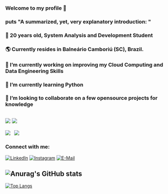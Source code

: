 ### Welcome to my profile 👋

<!--
**leonardomrDev/leonardomrDev** is a ✨ _special_ ✨ repository because its `README.md` (this file) appears on your GitHub profile.
-->

### puts "A summarized, yet, very explanatory introduction: "

### 🙇 20 years old, System Analysis and Development Student
### 🌎 Currently resides in Balneário Camboriú (SC), Brazil.
### 🔭 I’m currently working on improving my Cloud Computing and Data Engineering Skills
### 🌱 I’m currently learning Python
### 👯 I’m looking to collaborate on a few opensource projects for knowledge
<!-- 📫 How to reach me: [E-Mail](mailto:leonardomr@protonmail.com?subject=[GitHub]%20Leonardo%20Martins) -->

![](https://img.shields.io/badge/Code-Python-informational?style=flat&logo=python&logoColor=white&color=2bbc8a) ![](https://img.shields.io/badge/Code-Ruby-informational?style=flat&logo=ruby&logoColor=white&color=2bbc8a)
---------------------------------------------------------------
![](https://img.shields.io/badge/Code-React-informational?style=flat&logo=react&logoColor=white&color=2bbc8a) &nbsp;&nbsp;![](https://img.shields.io/badge/Code-CSS-informational?style=flat&logo=css3&logoColor=white&color=2bbc8a)


### Connect with me:

[![LinkedIn](https://img.shields.io/static/v1?label=LinkedIn&message=%20&color=yellow&logo=&style=flat-square&logoColor=white)](https://www.linkedin.com/in/leonardo-martins-593017183/)
[![Instagram](https://img.shields.io/static/v1?label=Instagram&message=%20&color=orange&logo=Instagram&style=flat-square&logoColor=white)](https://www.instagram.com/leonardomr8/)
[![E-Mail](https://img.shields.io/static/v1?label=E-Mail&message=%20&color=red&logo=gmail&style=flat-square&logoColor=white)](mailto:leonardomr@protonmail.com)

![Anurag's GitHub stats](https://github-readme-stats.vercel.app/api?username=leonardomrDev&theme=chartreuse-dark&show_icons=true)
---------------------------------------------------------------
[![Top Langs](https://github-readme-stats.vercel.app/api/top-langs/?username=leonardomrDev&theme=chartreuse-dark&show_icons=true)](https://github.com/anuraghazra/github-readme-stats)

